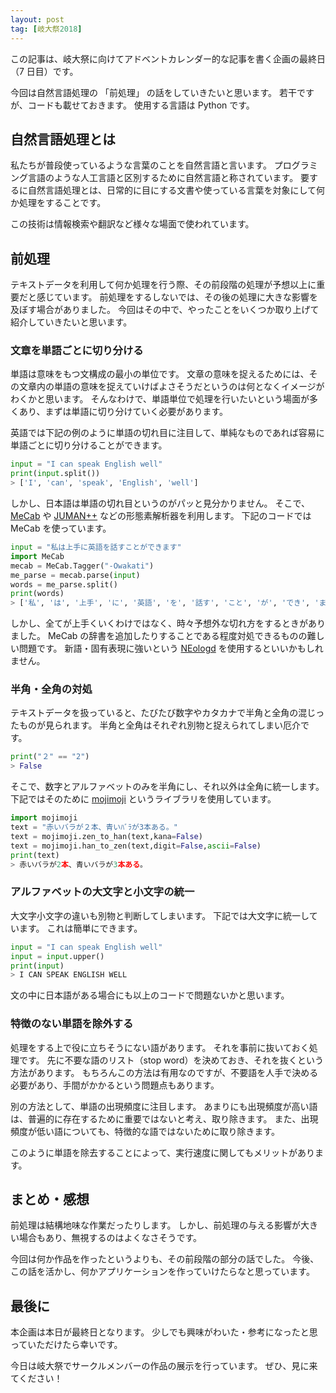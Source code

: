 ```yaml
---
layout: post
tag: [岐大祭2018]
---
```


この記事は、岐大祭に向けてアドベントカレンダー的な記事を書く企画の最終日（7 日目）です。

今回は自然言語処理の 「前処理」 の話をしていきたいと思います。
若干ですが、コードも載せておきます。
使用する言語は Python です。

## 自然言語処理とは

私たちが普段使っているような言葉のことを自然言語と言います。
プログラミング言語のような人工言語と区別するために自然言語と称されています。
要するに自然言語処理とは、日常的に目にする文書や使っている言葉を対象にして何か処理をすることです。

この技術は情報検索や翻訳など様々な場面で使われています。

## 前処理

テキストデータを利用して何か処理を行う際、その前段階の処理が予想以上に重要だと感じています。
前処理をするしないでは、その後の処理に大きな影響を及ぼす場合がありました。
今回はその中で、やったことをいくつか取り上げて紹介していきたいと思います。

### 文章を単語ごとに切り分ける

単語は意味をもつ文構成の最小の単位です。
文章の意味を捉えるためには、その文章内の単語の意味を捉えていけばよさそうだというのは何となくイメージがわくかと思います。
そんなわけで、単語単位で処理を行いたいという場面が多くあり、まずは単語に切り分けていく必要があります。

英語では下記の例のように単語の切れ目に注目して、単純なものであれば容易に単語ごとに切り分けることができます。

```python
input = "I can speak English well"
print(input.split())
> ['I', 'can', 'speak', 'English', 'well']
```

しかし、日本語は単語の切れ目というのがパッと見分かりません。
そこで、 [MeCab](http://taku910.github.io/mecab/) や [JUMAN++](http://nlp.ist.i.kyoto-u.ac.jp/index.php?JUMAN++) などの形態素解析器を利用します。
下記のコードでは MeCab を使っています。

```python
input = "私は上手に英語を話すことができます"
import MeCab
mecab = MeCab.Tagger("-Owakati")
me_parse = mecab.parse(input)
words = me_parse.split()
print(words)
> ['私', 'は', '上手', 'に', '英語', 'を', '話す', 'こと', 'が', 'でき', 'ます']
```

しかし、全てが上手くいくわけではなく、時々予想外な切れ方をするときがありました。
MeCab の辞書を追加したりすることである程度対処できるものの難しい問題です。
新語・固有表現に強いという [NEologd](https://github.com/neologd/mecab-ipadic-neologd) を使用するといいかもしれません。

### 半角・全角の対処

テキストデータを扱っていると、たびたび数字やカタカナで半角と全角の混じったものが見られます。
半角と全角はそれぞれ別物と捉えられてしまい厄介です。

```python
print("２" == "2")
> False
```

そこで、数字とアルファベットのみを半角にし、それ以外は全角に統一します。
下記ではそのために [mojimoji](https://github.com/studio-ousia/mojimoji) というライブラリを使用しています。

```python
import mojimoji
text = "赤いバラが２本、青いﾊﾞﾗが3本ある。"
text = mojimoji.zen_to_han(text,kana=False)
text = mojimoji.han_to_zen(text,digit=False,ascii=False)
print(text)
> 赤いバラが2本、青いバラが3本ある。
```

### アルファベットの大文字と小文字の統一

大文字小文字の違いも別物と判断してしまいます。
下記では大文字に統一しています。
これは簡単にできます。

```python
input = "I can speak English well"
input = input.upper()
print(input)
> I CAN SPEAK ENGLISH WELL
```

文の中に日本語がある場合にも以上のコードで問題ないかと思います。

### 特徴のない単語を除外する

処理をする上で役に立ちそうにない語があります。
それを事前に抜いておく処理です。
先に不要な語のリスト（stop word）を決めておき、それを抜くという方法があります。
もちろんこの方法は有用なのですが、不要語を人手で決める必要があり、手間がかかるという問題点もあります。

別の方法として、単語の出現頻度に注目します。
あまりにも出現頻度が高い語は、普遍的に存在するために重要ではないと考え、取り除きます。
また、出現頻度が低い語についても、特徴的な語ではないために取り除きます。

このように単語を除去することによって、実行速度に関してもメリットがあります。

## まとめ・感想

前処理は結構地味な作業だったりします。
しかし、前処理の与える影響が大きい場合もあり、無視するのはよくなさそうです。

今回は何か作品を作ったというよりも、その前段階の部分の話でした。
今後、この話を活かし、何かアプリケーションを作っていけたらなと思っています。

## 最後に

本企画は本日が最終日となります。
少しでも興味がわいた・参考になったと思っていただけたら幸いです。

今日は岐大祭でサークルメンバーの作品の展示を行っています。
ぜひ、見に来てください！
